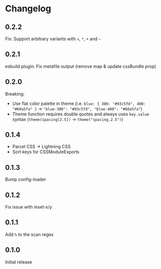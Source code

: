 # Changelog

## 0.2.2

Fix: Support arbitrary variants with `>`, `*`, `+` and `~`

## 0.2.1

esbuild plugin: Fix metafile output (remove map & update cssBundle prop)

## 0.2.0

Breaking:

- Use flat color palette in theme (i.e. `blue: { 300: "#93c5fd", 400: "#60a5fa" }` -> `"blue-300": "#93c5fd", "blue-400": "#60a5fa"`)
- Theme function requires double quotes and always uses `key.value` syntax (`theme(spacing[2.5])` -> `theme("spacing.2.5")`)

## 0.1.4

- Parcel CSS -> Lightning CSS
- Sort keys for CSSModuleExports

## 0.1.3

Bump config-loader

## 0.1.2

Fix issue with inset-x/y

## 0.1.1

Add `%` to the scan regex

## 0.1.0

Initial release

